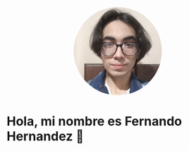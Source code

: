 <p align="center">
  
  <img src="/public/perfil.jpg" alt="Fernando" width="200" style="border-radius: 150px;"/>
</p>
<h1> Hola, mi nombre es Fernando Hernandez 👋 </h1>